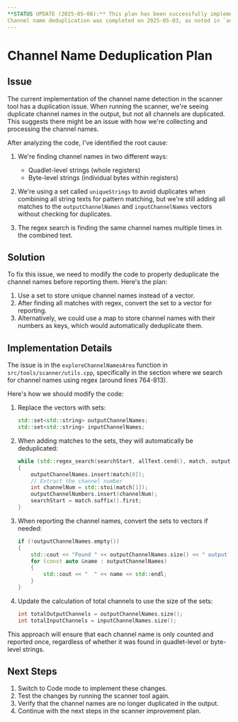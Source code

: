 ```yaml
---
**STATUS UPDATE (2025-05-06):** This plan has been successfully implemented.
Channel name deduplication was completed on 2025-05-03, as noted in `activeContext.md` and confirmed by recent `firewire_scanner` tool enhancements. The use of `std::set` for storing channel names resolved the duplication issue.
---
```

# Channel Name Deduplication Plan

## Issue

The current implementation of the channel name detection in the scanner tool has a duplication issue. When running the scanner, we're seeing duplicate channel names in the output, but not all channels are duplicated. This suggests there might be an issue with how we're collecting and processing the channel names.

After analyzing the code, I've identified the root cause:

1. We're finding channel names in two different ways:
   - Quadlet-level strings (whole registers)
   - Byte-level strings (individual bytes within registers)

2. We're using a set called `uniqueStrings` to avoid duplicates when combining all string texts for pattern matching, but we're still adding all matches to the `outputChannelNames` and `inputChannelNames` vectors without checking for duplicates.

3. The regex search is finding the same channel names multiple times in the combined text.

## Solution

To fix this issue, we need to modify the code to properly deduplicate the channel names before reporting them. Here's the plan:

1. Use a set to store unique channel names instead of a vector.
2. After finding all matches with regex, convert the set to a vector for reporting.
3. Alternatively, we could use a map to store channel names with their numbers as keys, which would automatically deduplicate them.

## Implementation Details

The issue is in the `exploreChannelNamesArea` function in `src/tools/scanner/utils.cpp`, specifically in the section where we search for channel names using regex (around lines 764-813).

Here's how we should modify the code:

1. Replace the vectors with sets:
   ```cpp
   std::set<std::string> outputChannelNames;
   std::set<std::string> inputChannelNames;
   ```

2. When adding matches to the sets, they will automatically be deduplicated:
   ```cpp
   while (std::regex_search(searchStart, allText.cend(), match, outputChannelPattern))
   {
       outputChannelNames.insert(match[0]);
       // Extract the channel number
       int channelNum = std::stoi(match[1]);
       outputChannelNumbers.insert(channelNum);
       searchStart = match.suffix().first;
   }
   ```

3. When reporting the channel names, convert the sets to vectors if needed:
   ```cpp
   if (!outputChannelNames.empty())
   {
       std::cout << "Found " << outputChannelNames.size() << " output channel names matching pattern 'OUTPUT CH#':" << std::endl;
       for (const auto &name : outputChannelNames)
       {
           std::cout << "  " << name << std::endl;
       }
   }
   ```

4. Update the calculation of total channels to use the size of the sets:
   ```cpp
   int totalOutputChannels = outputChannelNames.size();
   int totalInputChannels = inputChannelNames.size();
   ```

This approach will ensure that each channel name is only counted and reported once, regardless of whether it was found in quadlet-level or byte-level strings.

## Next Steps

1. Switch to Code mode to implement these changes.
2. Test the changes by running the scanner tool again.
3. Verify that the channel names are no longer duplicated in the output.
4. Continue with the next steps in the scanner improvement plan.
